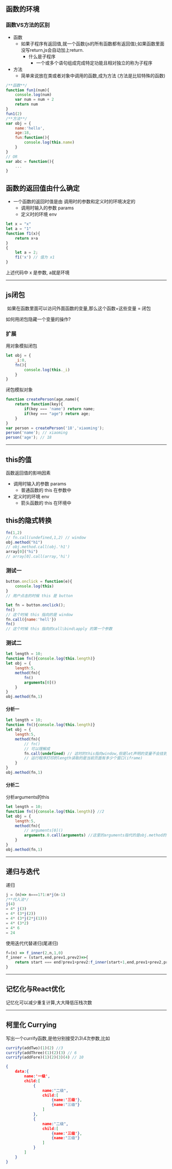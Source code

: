 ## 函数的环境

### 函数VS方法的区别

- 函数
  - 如果子程序有返回值,就一个函数(js的所有函数都有返回值);如果函数里面没写return,js会自动加上return.
    - 什么是子程序
      - 一个或多个语句组成完成特定功能且相对独立的称为子程序
- 方法
  - 简单来说放在类或者对象中调用的函数,成为方法 (方法是比较特殊的函数)

```javascript
/**函数**/
function fun1(num){
    console.log(num)
    var num = num + 2
	return num
}
fun1(2)
/**方法**/
var obj = {
    name:'hello',
    age:18,
    fun:function(){
        console.log(this.name)
    }
}
// OR
var abc = function(){
    ...
}
```

## 函数的返回值由什么确定

- 一个函数的返回时值是由 调用时的参数和定义时的环境决定的
  - 调用时输入的参数 params
  - 定义时的环境 env

```javascript
let x = "x"
let a = "1"
function f1(x){ 
    return x+a
}
{
    let a = 2;
    f1('x') // 值为 x1
}
```

上述代码中 x 是参数, a就是环境

---

## js闭包

​	如果在函数里面可以访问外面函数的变量,那么这个函数+这些变量 = 闭包

如何用闭包隐藏一个变量的操作?

### 扩展

用对象模拟闭包

```javascript
let obj = {
    _i:0,
    fn(){
        console.log(this._i)
    }
}
```

闭包模拟对象

```javascript
function createPerson(age,name){
    return function(key){
        if(key === 'name') return name;
        if(key === "age") return age;
    }
}
var person = createPerson('18','xiaoming');
person('name'); // xiaoming
person('age'); // 18

```

---

## this的值

函数返回值的影响因素

- 调用时输入的参数 params 
  - 普通函数的 this 在参数中
- 定义时的环境 env
  - 箭头函数的 this 在环境中

## this的隐式转换

```javascript
fn(1,2)
// fn.call(undefined,1,2) // window
obj.method("h1")
// obj.method.call(obj.'h1')
array[0]("hi")
// array[0].call(array,'hi')
```

### 测试一

```javascript
button.onclick = function(e){
    console.log(this)
}
// 用户点击的时候 this 是 button

let fn = button.onclick();
fn()
// 这个时候 this 指向的是 window
fn.call({name:'hell'})
fn()
// 这个时候 this 指向的call\bind\apply 的第一个参数

```

### 测试二

```javascript
let length = 10;
function fn(){console.log(this.length)}
let obj = {
    length:5,
    method(fn){
        fn()
        arguments[0]()
    }
}
obj.method(fn,1)
```

#### 分析一

```javascript
let length = 10; 
function fn(){console.log(this.length)} 
let obj = {
    length:5,
    method(fn){
        // fn()
        // 可以理解成
        fn.call(undefined) // 这时的this指向window,但是let声明的变量不会挂到window;
        // 运行程序打印的length读取的是当前页面有多少个窗口(iframe)
    }
}
obj.method(fn,1)
```

#### 分析二

分析arguments的this

```javascript
let length = 10;
function fn(){console.log(this.length)} //2
let obj = {
    length:5,
    method(fn){
        // arguments[0]()
        arguments.0.call(arguments) //这里的arguments指代的是obj.method的形参长度
    }
}
obj.method(fn,1)
```

---

## 递归与迭代

递归

```javascript
j = (n)=> n===1?1:n*j(n-1)
/**代入法*/
j(4)
= 4* j(3)
= 4* (3*j(2))
= 4* (3*j(2*j(1)))
= 4* (3*2)
= 4* 6
= 24
```

使用迭代代替递归(尾递归)

```javascript
f=(n) => f_inner(2,n,1,0)
f_inner = (start,end,prev1,prev2)=>{
    return start === end?prev1+prev2:f_inner(start+1,end,prev1+prev2,prev1)
}
```

---

## 记忆化与React优化

记忆化可以减少重复计算,大大降低压栈次数

---

## 柯里化 Currying

写出一个currify函数,是他分别接受2\3\4次参数,比如

```javascript
currify(addTwo)(1)(2) //3
currify(addThree)(1)(2)(3) // 6
currify(addFore)(1)(2)(3)(4) // 10
```

```json
{
    data:{
        name:'一级',
        child:[
            {
                name:"二级",
                child:[
                    {name:'三级'},
                    {name:"三级"}
                ]
            },
            {
                name:"二级",
                child:[
                    {name:'三级'},
                    {name:"三级"}
                ]
            }
        ]
    }
}
```







